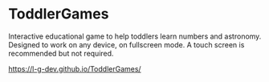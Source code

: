# ToddlerGames
Interactive educational game to help toddlers learn numbers and astronomy. Designed to work on any device, on fullscreen mode. A touch screen is recommended but not required.

https://l-g-dev.github.io/ToddlerGames/
